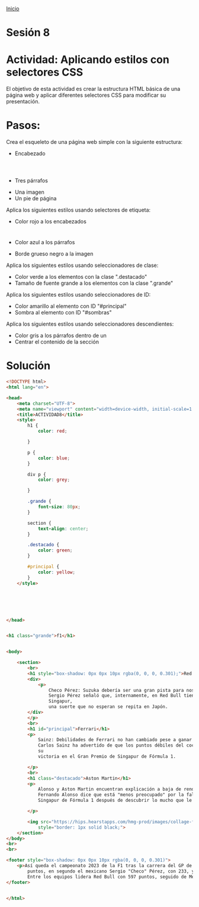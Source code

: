 <!-- No borrar o modificar -->
[Inicio](./index.md)

# Sesión 8 

# Actividad: Aplicando estilos con selectores CSS

El objetivo de esta actividad es crear la estructura HTML básica de una página web y aplicar diferentes selectores CSS para modificar su presentación.

# Pasos:

Crea el esqueleto de una página web simple con la siguiente estructura:

- Encabezado <header>
- Tres párrafos <p>
- Una imagen <img>
- Un pie de página <footer>

 Aplica los siguientes estilos usando selectores de etiqueta:

- Color rojo a los encabezados <h1>
- Color azul a los párrafos <p>
- Borde grueso negro a la imagen <img>

Aplica los siguientes estilos usando seleccionadores de clase:

- Color verde a los elementos con la clase ".destacado"
- Tamaño de fuente grande a los elementos con la clase ".grande"


Aplica los siguientes estilos usando seleccionadores de ID:

- Color amarillo al elemento con ID "#principal"
- Sombra al elemento con ID "#sombras"


Aplica los siguientes estilos usando seleccionadores descendientes:

- Color gris a los párrafos dentro de un <div>
- Centrar el contenido de la sección <section>


# Solución

```html
<!DOCTYPE html>
<html lang="en">

<head>
    <meta charset="UTF-8">
    <meta name="viewport" content="width=device-width, initial-scale=1.0">
    <title>ACTIVIDAD8</title>
    <style>
        h1 {
            color: red;

        }

        p {
            color: blue;
        }

        div p {
            color: grey;

        }

        .grande {
            font-size: 80px;
        }

        section {
            text-align: center;
        }

        .destacado {
            color: green;
        }

        #principal {
            color: yellow;
        }
    </style>






</head>


<h1 class="grande">f1</h1>


<body>

    <section>
        <br>
        <h1 style="box-shadow: 0px 0px 10px rgba(0, 0, 0, 0.301);">Red Bull</h1>
        <div>
            <p>
                Checo Pérez: Suzuka debería ser una gran pista para nosotros
                Sergio Pérez señaló que, internamente, en Red Bull tienen una idea de qué ha salido mal en el GP de
                Singapur,
                una suerte que no esperan se repita en Japón.
        </div>
        </p>
        <br>
        <h1 id="principal">Ferrari</h1>
        <p>
            Sainz: Debilidades de Ferrari no han cambiado pese a ganar en Singapur
            Carlos Sainz ha advertido de que los puntos débiles del coche de Ferrari siguen siendo los mismos a pesar de
            su
            victoria en el Gran Premio de Singapur de Fórmula 1.

        </p>
        <br>
        <h1 class="destacado">Aston Martin</h1>
        <p>
            Alonso y Aston Martin encuentran explicación a baja de rendimiento
            Fernando Alonso dice que está "menos preocupado" por la falta de ritmo de Aston Martin en el Gran Premio de
            Singapur de Fórmula 1 después de descubrir lo mucho que le ralentizó: una cubierta de suspensión dañada.

        </p>

        <img src="https://hips.hearstapps.com/hmg-prod/images/collage-f1-2022-1645179257.jpg" width="500" height="300"
            style="border: 1px solid black;">
    </section>
</body>
<br>
<br>

<footer style="box-shadow: 0px 0px 10px rgba(0, 0, 0, 0.301)">
    <p>Así queda el campeonato 2023 de la F1 tras la carrera del GP de Singapur, con Max Verstappen al frente con 374
        puntos, en segundo el mexicano Sergio "Checo" Pérez, con 233, y tercero está Lewis Hamilton, con 180 unidades.
        Entre los equipos lidera Red Bull con 597 puntos, seguido de Mercedes con 289 unidades.</p>
</footer>


</html>


```



